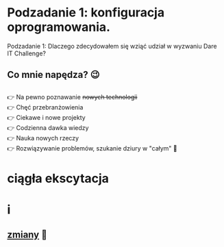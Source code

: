 # Podzadanie 1: konfiguracja oprogramowania.
Podzadanie 1: Dlaczego zdecydowałem się wziąć udział w wyzwaniu Dare IT Challenge?
<br>

<span style="color: green;"> <h2> Co mnie napędza? 😉 <h2></h2></span>

👉 Na pewno poznawanie ~~nowych technologii~~ <br>
👉 Chęć przebranżowienia <br>
👉 Ciekawe i nowe projekty <br>
👉 Codzienna dawka wiedzy <br>
👉 Nauka nowych rzeczy <br>
👉 Rozwiązywanie problemów, szukanie dziury w "całym" 🤭


<span style="color: blue;"> <h1>ciągła ekscytacja <h1> </span>

i <h2> [zmiany](#zmiany) 🫠